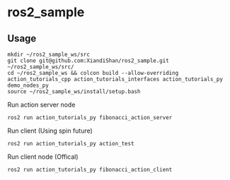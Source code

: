 # ros2_sample

## Usage
```
mkdir ~/ros2_sample_ws/src
git clone git@github.com:XiandiShan/ros2_sample.git ~/ros2_sample_ws/src/
cd ~/ros2_sample_ws && colcon build --allow-overriding action_tutorials_cpp action_tutorials_interfaces action_tutorials_py demo_nodes_py
source ~/ros2_sample_ws/install/setup.bash
```
Run action server node
```
ros2 run action_tutorials_py fibonacci_action_server
```
Run client (Using spin future)
```
ros2 run action_tutorials_py action_test
```
Run client node (Offical)
```
ros2 run action_tutorials_py fibonacci_action_client
```
